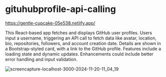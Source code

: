 # gituhubprofile-api-calling

https://gentle-cupcake-05e538.netlify.app/

This React-based app fetches and displays GitHub user profiles. Users input a username, triggering an API call to fetch data like avatar, location, bio, repositories, followers, and account creation date. Details are shown in a Bootstrap-styled card, with a link to the GitHub profile. Features include a loading state and dynamic updates. Enhancements could include better error handling and input validation.

![screencapture-localhost-3000-2024-11-20-11_04_19](https://github.com/user-attachments/assets/f729c068-0c10-4455-93af-c5f264f7a717)
